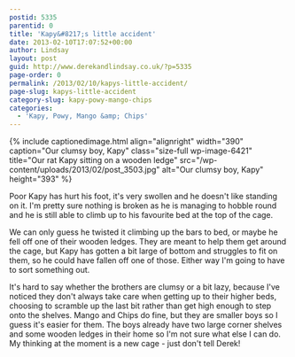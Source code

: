 ```yaml
---
postid: 5335
parentid: 0
title: 'Kapy&#8217;s little accident'
date: 2013-02-10T17:07:52+00:00
author: Lindsay
layout: post
guid: http://www.derekandlindsay.co.uk/?p=5335
page-order: 0
permalink: /2013/02/10/kapys-little-accident/
page-slug: kapys-little-accident
category-slug: kapy-powy-mango-chips
categories:
  - 'Kapy, Powy, Mango &amp; Chips'
---
```

{% include captionedimage.html align="alignright" width="390" caption="Our clumsy boy, Kapy" class="size-full wp-image-6421" title="Our rat Kapy sitting on a wooden ledge" src="/wp-content/uploads/2013/02/post_3503.jpg" alt="Our clumsy boy, Kapy" height="393" %} 

Poor Kapy has hurt his foot, it's very swollen and he doesn't like standing on it. I'm pretty sure nothing is broken as he is managing to hobble round and he is still able to climb up to his favourite bed at the top of the cage.

We can only guess he twisted it climbing up the bars to bed, or maybe he fell off one of their wooden ledges. They are meant to help them get around the cage, but Kapy has gotten a bit large of bottom and struggles to fit on them, so he could have fallen off one of those. Either way I'm going to have to sort something out.

It's hard to say whether the brothers are clumsy or a bit lazy, because I've noticed they don't always take care when getting up to their higher beds, choosing to scramble up the last bit rather than get high enough to step onto the shelves. Mango and Chips do fine, but they are smaller boys so I guess it's easier for them. The boys already have two large corner shelves and some wooden ledges in their home so I'm not sure what else I can do. My thinking at the moment is a new cage - just don't tell Derek!
